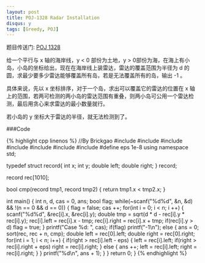 ```yaml
---
layout: post
title: POJ-1328 Radar Installation
disqus: y
tags: [Greedy, POJ]
---
```


题目传送门: <a href = "http://poj.org/problem?id=1328" >POJ 1328</a>

给一个平行与 x 轴的海岸线，y < 0 部份为土地，y > 0部份为海，在海上有小岛，小岛的坐标给出，现在在海岸线上装雷达，雷达的覆盖范围为半径为 d 的圆，求最少要多少雷达能够覆盖所有岛，若是无法覆盖所有的岛，输出 -1 。

具体来说，先以 x 坐标排序，对于一个岛，求出可以覆盖它的雷达的位置在 x 轴上的范围，若两可检测的两小岛的雷达范围有重叠，则两小岛可公用一个雷达检测，最后用贪心来求雷达的最小数量就行。

若小岛的 y 坐标大于雷达的半径，就无法检测到了。

###Code

{% highlight cpp linenos %}
//By Brickgao
#include <iostream>
#include <cstdio>
#include <cstring>
#include <cmath>
#include <cstdlib>
#include <algorithm>
#include <vector>
#define eps 1e-8
using namespace std;

typedef struct record{
	int x;
	int y;
	double left;
	double right;
} record;

record rec[1010];

bool cmp(record tmp1, record tmp2)
{
	return tmp1.x < tmp2.x;
}

int main()
{
	int n, d, cas = 0, ans;
	bool flag;
	while(~scanf("%d%d", &n, &d) && !(n == 0 && d == 0))
	{
		flag = false;
		cas ++;
		for(int i = 0; i < n; i ++)
		{
			scanf("%d%d", &rec[i].x, &rec[i].y);
			double tmp = sqrt(d * d - rec[i].y * rec[i].y);
			rec[i].left = rec[i].x - tmp;
			rec[i].right = rec[i].x + tmp;
			if(rec[i].y > d) flag = true;
		}
		printf("Case %d: ", cas);
		if(flag)
			printf("-1\n");
		else
		{
			ans = 0;
			sort(rec, rec + n, cmp);
			double left = rec[0].left;
			double right = rec[0].right;
			for(int i = 1; i < n; i++)
			{
				if(right > rec[i].left - eps)
				{
					left = rec[i].left;
					if(right > rec[i].right + eps)
						right = rec[i].right;
				}
				else
				{
					ans ++;
					left = rec[i].left;
					right = rec[i].right;
				}
			}
			printf("%d\n", ans + 1);
		}
	}
    return 0;
}
{% endhighlight %}
